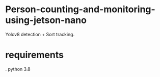 # Person-counting-and-monitoring-using-jetson-nano
Yolov8 detection + Sort tracking.

# requirements
. python 3.8
